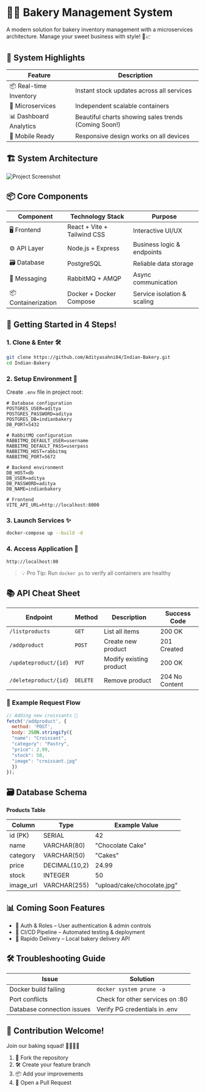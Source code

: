 # 🧁🍰 Bakery Management System 

A modern solution for bakery inventory management with a microservices architecture. Manage your sweet business with style! 🎂📈

## 🌟 System Highlights

| Feature                | Description                                                                 |
|------------------------|-----------------------------------------------------------------------------|
| 📦 Real-time Inventory | Instant stock updates across all services                                   |
| 🧩 Microservices       | Independent scalable containers                                             |
| 📊 Dashboard Analytics | Beautiful charts showing sales trends (Coming Soon!)                        |
| 📱 Mobile Ready        | Responsive design works on all devices                                      |

## 🏗️ System Architecture
![Project Screenshot](https://github.com/user-attachments/assets/710c1fa9-a972-45ed-ba10-6bcadf10a158)

## 📦 Core Components

| Component               | Technology Stack                            | Purpose                                 |
|-------------------------|---------------------------------------------|-----------------------------------------|
| 🖥️ Frontend            | React + Vite + Tailwind CSS                 | Interactive UI/UX                      |
| ⚙️ API Layer           | Node.js + Express                           | Business logic & endpoints             |
| 🗃️ Database            | PostgreSQL                                  | Reliable data storage                  |
| 📡 Messaging           | RabbitMQ + AMQP                             | Async communication                    |
| 📦 Containerization    | Docker + Docker Compose                     | Service isolation & scaling            |

## 🚀 Getting Started in 4 Steps!

### 1. **Clone & Enter** 🛠️
```bash
git clone https://github.com/Adityasahni04/Indian-Bakery.git
cd Indian-Bakery
```

### 2. **Setup Environment** 🔧
Create `.env` file in project root:
```env
# Database configuration
POSTGRES_USER=aditya
POSTGRES_PASSWORD=aditya
POSTGRES_DB=indianbakery
DB_PORT=5432

# RabbitMQ configuration
RABBITMQ_DEFAULT_USER=username
RABBITMQ_DEFAULT_PASS=userpass
RABBITMQ_HOST=rabbitmq
RABBITMQ_PORT=5672

# Backend environment
DB_HOST=db
DB_USER=aditya
DB_PASSWORD=aditya
DB_NAME=indianbakery

# Frontend
VITE_API_URL=http://localhost:8000
```

### 3. **Launch Services** ✨
```bash
docker-compose up --build -d
```

### 4. **Access Application** 🎉
```
http://localhost:80
```

> 💡 Pro Tip: Run `docker ps` to verify all containers are healthy

## 📚 API Cheat Sheet

| Endpoint               | Method   | Description                      | Success Code |
|------------------------|----------|----------------------------------|--------------|
| `/listproducts`        | `GET`    | List all items                   | 200 OK       |
| `/addproduct`          | `POST`   | Create new product               | 201 Created  |
| `/updateproduct/{id}`  | `PUT`    | Modify existing product          | 200 OK       |
| `/deleteproduct/{id}`  | `DELETE` | Remove product                   | 204 No Content|

### 📄 Example Request Flow

```javascript
// Adding new croissants 🥐
fetch('/addproduct', {
  method: 'POST',
  body: JSON.stringify({
  "name": "Croissant",
  "category": "Pastry",
  "price": 2.99,
  "stock": 50,
  "image": "croissant.jpg"
  })
});
```

## 🗃️ Database Schema

**Products Table**

| Column       | Type        | Example Value     |
|--------------|-----------------|-----------------------------|
| id (PK)      | SERIAL          | 42                          |
| name         | VARCHAR(80)     | "Chocolate Cake"            |
| category     | VARCHAR(50)     | "Cakes"                     |
| price        | DECIMAL(10,2)   | 24.99                       |
| stock        | INTEGER         | 50                          |
| image_url    | VARCHAR(255)    | "upload/cake/chocolate.jpg" |

## 📊 Coming Soon Features

- 🔐 Auth & Roles – User authentication & admin controls
- 🚀 CI/CD Pipeline – Automated testing & deployment
- 🛵 Rapido Delivery – Local bakery delivery API

## 🛠️ Troubleshooting Guide

| Issue                        | Solution                          |
|------------------------------|-----------------------------------|
| Docker build failing         | `docker system prune -a`          |
| Port conflicts               | Check for other services on :80   |
| Database connection issues   | Verify PG credentials in .env     |

## 🤝 Contribution Welcome!

Join our baking squad! 👩🍳👨🍳
1. 🍴 Fork the repository
2. 🛠️ Create your feature branch
3. 📦 Add your improvements
4. 🚀 Open a Pull Request
